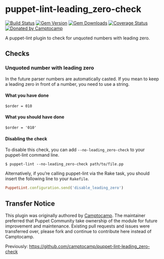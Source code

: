 puppet-lint-leading_zero-check
===============================

[![Build Status](https://img.shields.io/travis/puppet-community/puppet-lint-leading_zero-check.svg)](https://travis-ci.org/puppet-community/puppet-lint-leading_zero-check)
[![Gem Version](https://img.shields.io/gem/v/puppet-lint-leading_zero-check.svg)](https://rubygems.org/gems/puppet-lint-leading_zero-check)
[![Gem Downloads](https://img.shields.io/gem/dt/puppet-lint-leading_zero-check.svg)](https://rubygems.org/gems/puppet-lint-leading_zero-check)
[![Coverage Status](https://img.shields.io/coveralls/puppet-community/puppet-lint-leading_zero-check.svg)](https://coveralls.io/r/puppet-community/puppet-lint-leading_zero-check?branch=master)
[![Donated by Camptocamp](https://img.shields.io/badge/donated%20by-camptocamp-fb7047.svg)](#transfer-notice)

A puppet-lint plugin to check for unquoted numbers with leading zero.


## Checks

### Unquoted number with leading zero

In the future parser numbers are automatically casted.
If you mean to keep a leading zero in front of a number, you need to use a string.

#### What you have done

```puppet
$order = 010
```

#### What you should have done

```puppet
$order = '010'
```


#### Disabling the check

To disable this check, you can add `--no-leading_zero-check` to your puppet-lint command line.

```shell
$ puppet-lint --no-leading_zero-check path/to/file.pp
```

Alternatively, if you’re calling puppet-lint via the Rake task, you should insert the following line to your `Rakefile`.

```ruby
PuppetLint.configuration.send('disable_leading_zero')
```

## Transfer Notice

This plugin was originally authored by [Camptocamp](http://www.camptocamp.com).
The maintainer preferred that Puppet Community take ownership of the module for future improvement and maintenance.
Existing pull requests and issues were transferred over, please fork and continue to contribute here instead of Camptocamp.

Previously: https://github.com/camptocamp/puppet-lint-leading_zero-check
